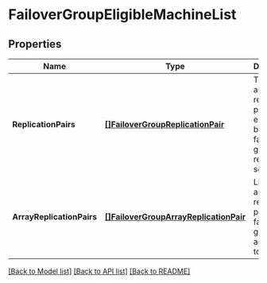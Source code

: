 # FailoverGroupEligibleMachineList

## Properties
Name | Type | Description | Notes
------------ | ------------- | ------------- | -------------
**ReplicationPairs** | [**[]FailoverGroupReplicationPair**](FailoverGroupReplicationPair.md) | The list of all replication pairs eligible to be added to failover group with replication source | [optional] [default to null]
**ArrayReplicationPairs** | [**[]FailoverGroupArrayReplicationPair**](FailoverGroupArrayReplicationPair.md) | List of all array replication pairs for failover group that are eligible to be added | [optional] [default to null]

[[Back to Model list]](../README.md#documentation-for-models) [[Back to API list]](../README.md#documentation-for-api-endpoints) [[Back to README]](../README.md)

